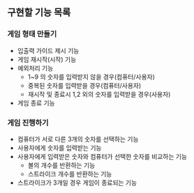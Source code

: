 ## 구현할 기능 목록
### 게임 형태 만들기
- 입출력 가이드 제시 기능
- 게임 재시작(시작) 기능
- 예외처리 기능
    - 1~9 의 숫자를 입력받지 않을 경우(컴퓨터/사용자)
    - 중복된 숫자를 입력받을 경우(컴퓨터/사용자)
    - 재시작 및 종료시 1,2 외의 숫자를 입력받을 경우(사용자)
- 게임 종료 기능

### 게임 진행하기 
- 컴퓨터가 서로 다른 3개의 숫자를 선택하는 기능
- 사용자에게 숫자를 입력받는 기능
- 사용자에게 입력받은 숫자와 컴퓨터가 선택한 숫자를 비교하는 기능
    - 볼의 개수를 반환하는 기능
    - 스트라이크 개수를 반환하는 기능
- 스트라이크가 3개일 경우 게임이 종료되는 기능
